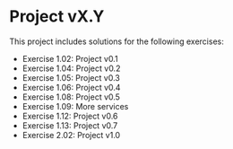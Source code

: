 # Project vX.Y

This project includes solutions for the following exercises:

* Exercise 1.02: Project v0.1
* Exercise 1.04: Project v0.2
* Exercise 1.05: Project v0.3
* Exercise 1.06: Project v0.4
* Exercise 1.08: Project v0.5
* Exercise 1.09: More services
* Exercise 1.12: Project v0.6
* Exercise 1.13: Project v0.7
* Exercise 2.02: Project v1.0